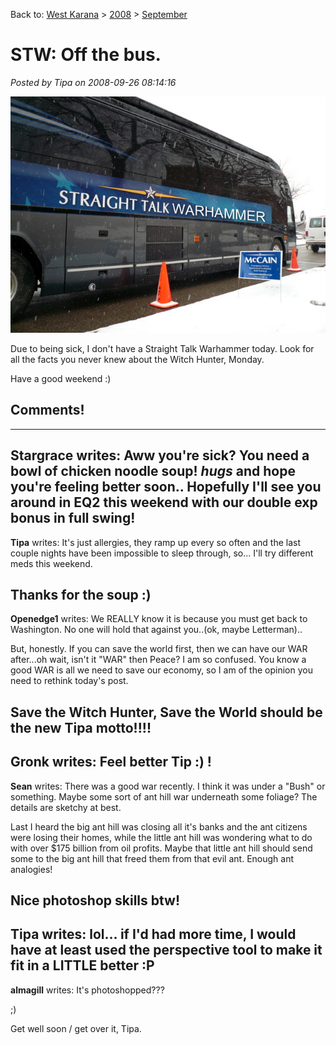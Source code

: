 Back to: [West Karana](/posts/westkarana.md) > [2008](/posts/2008/westkarana.md) > [September](./westkarana.md)
# STW: Off the bus.

*Posted by Tipa on 2008-09-26 08:14:16*

![](../../../uploads/2008/09/stw-offthebus.jpg "stw-offthebus")

Due to being sick, I don't have a Straight Talk Warhammer today. Look for all the facts you never knew about the Witch Hunter, Monday.

Have a good weekend :)

## Comments!
---
**Stargrace** writes: Aww you're sick? You need a bowl of chicken noodle soup! *hugs* and hope you're feeling better soon.. Hopefully I'll see you around in EQ2 this weekend with our double exp bonus in full swing!
---
**Tipa** writes: It's just allergies, they ramp up every so often and the last couple nights have been impossible to sleep through, so... I'll try different meds this weekend.

Thanks for the soup :)
---
**Openedge1** writes: We REALLY know it is because you must get back to Washington. No one will hold that against you..(ok, maybe Letterman)..

But, honestly. If you can save the world first, then we can have our WAR after...oh wait, isn't it "WAR" then Peace?
I am so confused.
You know a good WAR is all we need to save our economy, so I am of the opinion you need to rethink today's post. 

Save the Witch Hunter, Save the World should be the new Tipa motto!!!!
---
**Gronk** writes: Feel better Tip :) !
---
**Sean** writes: There was a good war recently. I think it was under a "Bush" or something. 
Maybe some sort of ant hill war underneath some foliage? The details are sketchy at best.

Last I heard the big ant hill was closing all it's banks and the ant citizens were losing their homes, while the little ant hill was wondering what to do with over $175 billion from oil profits. Maybe that little ant hill should send some to the big ant hill that freed them from that evil ant.
Enough ant analogies!

Nice photoshop skills btw!
---
**Tipa** writes: lol... if I'd had more time, I would have at least used the perspective tool to make it fit in a LITTLE better :P
---
**almagill** writes: It's photoshopped???

;)

Get well soon / get over it, Tipa.
